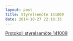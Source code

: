 ```yaml
---
layout: post
title: Styrelsemöte 141009
date: 2014-10-27 22:18:33
---
```


<a href="/assets/2014/10/Protokoll-styrelsemöte-9okt2014.docx">Protokoll styrelsemöte 141009</a>